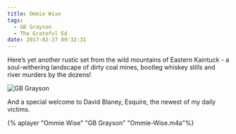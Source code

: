 ```yaml
---
title: Ommie Wise
tags:
  - GB Grayson
  - The Grateful Ed
date: 2017-02-27 09:32:31
---
```

Here’s yet another rustic set from the wild mountains of Eastern Kaintuck - a soul-withering landscape of dirty coal mines, bootleg whiskey stills and river murders by the dozens!
 
![GB Grayson](GB-Grayson.jpg)
 
And a special welcome to David Blaney, Esquire, the newest of my daily victims.

{% aplayer "Ommie Wise" "GB Grayson" "Ommie-Wise.m4a"%}
